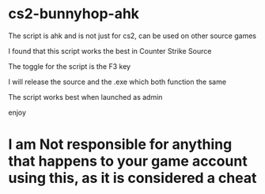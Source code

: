 # cs2-bunnyhop-ahk
The script is ahk and is not just for cs2, can be used on other source games

I found that this script works the best in Counter Strike Source

The toggle for the script is the F3 key

I will release the source and the .exe which both function the same

The script works best when launched as admin

enjoy

# I am Not responsible for anything that happens to your game account using this, as it is considered a cheat
